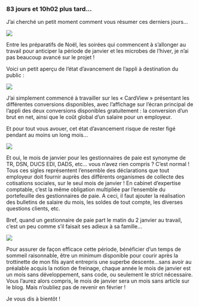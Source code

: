 ### 83 jours et 10h02 plus tard...

J’ai cherché un petit moment comment vous résumer ces derniers jours… 

<img src = "https://i0.wp.com/media.giphy.com/media/hb1zOkm8hslVK/giphy.gif?resize=350%2C200&ssl=1"/>

Entre les préparatifs de Noël, les soirées qui commencent à s’allonger au travail pour anticiper la période de janvier et les microbes de l’hiver, je n’ai pas beaucoup avancé sur le projet !

Voici un petit aperçu de l’état d’avancement de l’appli à <span class="highlight-span">destination du public</span> :

<img src = "https://marlenech.github.io/img/dec29.gif"/>

J’ai simplement commencé à travailler sur les <span class="highlight-span">« CardView »</span> présentant les différentes conversions disponibles, avec l’affichage sur l’écran principal de l’appli des deux conversions disponibles gratuitement : la conversion d’un brut en net, ainsi que le coût global d’un salaire pour un employeur.

Et pour tout vous avouer, cet état d’avancement risque de rester figé pendant au moins un <span class="highlight-span">long mois</span>…

<img src = "http://www.reactiongifs.com/wp-content/uploads/2013/11/lucy-disappointed.gif"/>

Et oui, le mois de janvier pour les gestionnaires de paie est synonyme de <span class="highlight-span">TR, DSN, DUCS EDI, DADS,</span> etc… vous n’avez rien compris ? C’est normal ! Tous ces sigles représentent l’ensemble des déclarations que tout employeur doit fournir auprès des différents organismes de collecte des cotisations sociales, sur le seul mois de janvier ! En cabinet d’expertise comptable, c’est la même obligation multipliée par l’ensemble du portefeuille des gestionnaires de paie. A ceci, il faut ajouter la réalisation des bulletins de salaire du mois, les soldes de tout compte, les diverses questions clients, etc.

Bref, quand un gestionnaire de paie part le matin du 2 janvier au travail, c’est un peu comme s’il faisait ses adieux à sa famille…

<img src = "http://i.skyrock.net/7184/78357184/pics/3188359983_1_2_oLi01CPQ.gif"/>

Pour assurer de façon efficace cette période, bénéficier d’un temps de sommeil raisonnable, être un minimum disponible pour courir après la trottinette de mon fils ayant entrepris une superbe descente…sans avoir au préalable acquis la notion de freinage, chaque année le mois de janvier est un mois sans développement, sans code, ou seulement le strict nécessaire. Vous l’aurez alors compris, le mois de janvier sera un mois <span class="highlight-span">sans article</span> sur le blog. Mais n’oubliez pas de revenir en février !

Je vous dis à bientôt !
